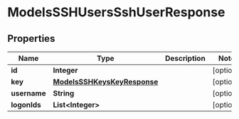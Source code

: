 

# ModelsSSHUsersSshUserResponse


## Properties

| Name | Type | Description | Notes |
|------------ | ------------- | ------------- | -------------|
|**id** | **Integer** |  |  [optional] |
|**key** | [**ModelsSSHKeysKeyResponse**](ModelsSSHKeysKeyResponse.md) |  |  [optional] |
|**username** | **String** |  |  [optional] |
|**logonIds** | **List&lt;Integer&gt;** |  |  [optional] |



